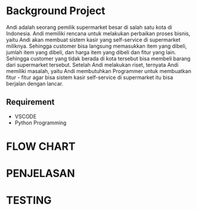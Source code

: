 # Background Project

Andi adalah seorang pemilik supermarket besar di salah satu kota di Indonesia. Andi memiliki
rencana untuk melakukan perbaikan proses bisnis, yaitu Andi akan membuat sistem kasir yang
self-service di supermarket miliknya. Sehingga customer bisa langsung memasukkan item yang
dibeli, jumlah item yang dibeli, dan harga item yang dibeli dan fitur yang lain.
Sehingga customer yang tidak berada di kota tersebut bisa membeli barang dari supermarket
tersebut. Setelah Andi melakukan riset, ternyata Andi memiliki masalah, yaitu Andi
membutuhkan Programmer untuk membuatkan fitur - fitur agar bisa sistem kasir self-service di
supermarket itu bisa berjalan dengan lancar.

## Requirement 
  - VSCODE
  - Python Programming
  
# FLOW CHART

# PENJELASAN

# TESTING
